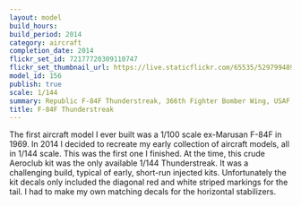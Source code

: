 ```yaml
---
layout: model
build_hours: 
build_period: 2014
category: aircraft
completion_date: 2014
flickr_set_id: 72177720309110747
flickr_set_thumbnail_url: https://live.staticflickr.com/65535/52979948994_39355ddbf0_m.jpg
model_id: 156
publish: true
scale: 1/144
summary: Republic F-84F Thunderstreak, 366th Fighter Bomber Wing, USAF, 1963
title: F-84F Thunderstreak
---
```


The first aircraft model I ever built was a 1/100 scale ex-Marusan F-84F in 1969. In 2014 I decided to recreate my early collection of aircraft models, all in 1/144 scale. This was the first one I finished. At the time, this crude Aeroclub kit was the only available 1/144 Thunderstreak. It was a challenging build, typical of early, short-run injected kits. Unfortunately the kit decals only included the diagonal red and white striped markings for the tail. I had to make my own matching decals for the horizontal stabilizers.
